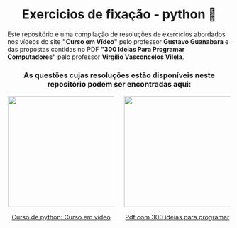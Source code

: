 <!DOCTYPE html>
<html>

<head> 
    <meta charset="UTF-8"> 
</head> 

<body>
  
<div align='center'>
  <h1>Exercicios de fixação - python 🐍</h1>
</div>

<p>Este repositório é uma compilação de resoluções de exercícios abordados nos vídeos do site <b>"Curso em Vídeo"</b> pelo professor <b>Gustavo Guanabara</b> e das propostas contidas no PDF <b>"300 Ideias Para Programar Computadores"</b> pelo professor <b>Virgílio Vasconcelos Vilela</b>.</p>

<h3 align="center">As questões cujas resoluções estão disponíveis neste repositório podem ser encontradas aqui:</h3>

<div align="center">
   <div style="max-width: 240px; text-align: center; margin: 1px; float: left; align: left">
        <a href="https://www.cursoemvideo.com/curso/python-3-mundo-1/">
        <img width='250' src="https://www.cursoemvideo.com/wp-content/uploads/bb-plugin/cache/Python3%E2%80%93Mundo1-circle-fe9ce6bfeaf0ec1069476ff395ea189a-5d48cb37edbef.png">
        <p>Curso de python: Curso em vídeo</p>
        </a>
   </div>

   <div style="max-width: 240px; text-align: center; margin: 1px; float: right; align: right">
        <a href="https://github.com/vaneldoga/exercicios-python/blob/main/300%20exercicios/300%20ideias%20para%20programar.pdf">
        <img width='250' src="https://cdn.slidesharecdn.com/ss_thumbnails/300ideiasparaprogramar-130812085042-phpapp02-thumbnail.jpg?w=3840&q=90">
        <p>Pdf com 300 ideias para programar</p>
        </a>
   </div>

   <div style="clear: both;"></div>
</div>
</body>
</html>
